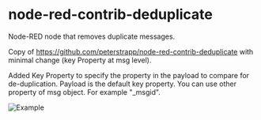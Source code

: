node-red-contrib-deduplicate
============================

Node-RED node that removes duplicate messages.

Copy of https://github.com/peterstrapp/node-red-contrib-deduplicate with minimal change (key Property at msg level).

Added Key Property to specify the property in the payload to compare for de-duplication.
Payload is the default key property. You can use other property of msg object. For example "_msgid".

![Example](example.png)